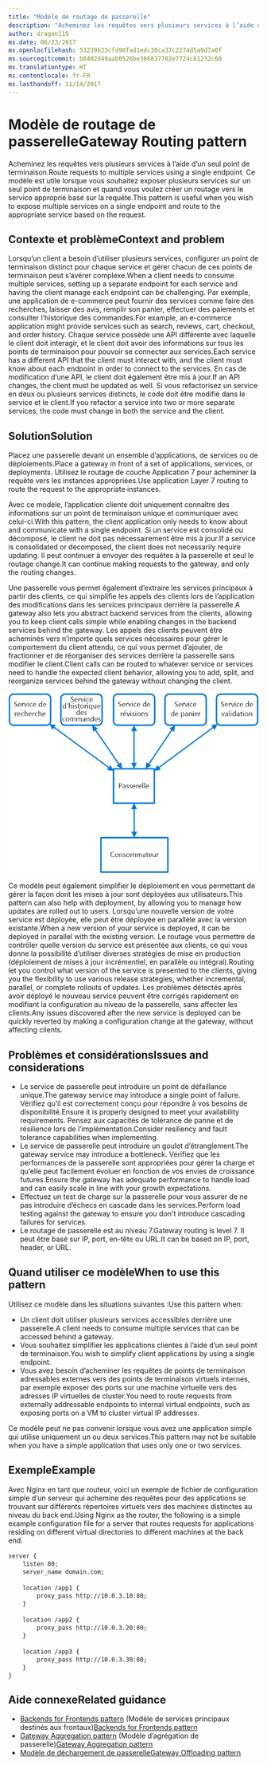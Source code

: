 ```yaml
---
title: "Modèle de routage de passerelle"
description: "Acheminez les requêtes vers plusieurs services à l’aide d’un seul point de terminaison."
author: dragon119
ms.date: 06/23/2017
ms.openlocfilehash: 53239b23cfd98fad1edc38ca37c2274d5a9d7a0f
ms.sourcegitcommit: b0482d49aab0526be386837702e7724c61232c60
ms.translationtype: HT
ms.contentlocale: fr-FR
ms.lasthandoff: 11/14/2017
---
```

# <a name="gateway-routing-pattern"></a><span data-ttu-id="60932-103">Modèle de routage de passerelle</span><span class="sxs-lookup"><span data-stu-id="60932-103">Gateway Routing pattern</span></span>

<span data-ttu-id="60932-104">Acheminez les requêtes vers plusieurs services à l’aide d’un seul point de terminaison.</span><span class="sxs-lookup"><span data-stu-id="60932-104">Route requests to multiple services using a single endpoint.</span></span> <span data-ttu-id="60932-105">Ce modèle est utile lorsque vous souhaitez exposer plusieurs services sur un seul point de terminaison et quand vous voulez créer un routage vers le service approprié basé sur la requête.</span><span class="sxs-lookup"><span data-stu-id="60932-105">This pattern is useful when you wish to expose multiple services on a single endpoint and route to the appropriate service based on the request.</span></span>

## <a name="context-and-problem"></a><span data-ttu-id="60932-106">Contexte et problème</span><span class="sxs-lookup"><span data-stu-id="60932-106">Context and problem</span></span>

<span data-ttu-id="60932-107">Lorsqu’un client a besoin d’utiliser plusieurs services, configurer un point de terminaison distinct pour chaque service et gérer chacun de ces points de terminaison peut s’avérer complexe.</span><span class="sxs-lookup"><span data-stu-id="60932-107">When a client needs to consume multiple services, setting up a separate endpoint for each service and having the client manage each endpoint can be challenging.</span></span> <span data-ttu-id="60932-108">Par exemple, une application de e-commerce peut fournir des services comme faire des recherches, laisser des avis, remplir son panier, effectuer des paiements et consulter l’historique des commandes.</span><span class="sxs-lookup"><span data-stu-id="60932-108">For example, an e-commerce application might provide services such as search, reviews, cart, checkout, and order history.</span></span> <span data-ttu-id="60932-109">Chaque service possède une API différente avec laquelle le client doit interagir, et le client doit avoir des informations sur tous les points de terminaison pour pouvoir se connecter aux services.</span><span class="sxs-lookup"><span data-stu-id="60932-109">Each service has a different API that the client must interact with, and the client must know about each endpoint in order to connect to the services.</span></span> <span data-ttu-id="60932-110">En cas de modification d’une API, le client doit également être mis à jour.</span><span class="sxs-lookup"><span data-stu-id="60932-110">If an API changes, the client must be updated as well.</span></span> <span data-ttu-id="60932-111">Si vous refactorisez un service en deux ou plusieurs services distincts, le code doit être modifié dans le service et le client.</span><span class="sxs-lookup"><span data-stu-id="60932-111">If you refactor a service into two or more separate services, the code must change in both the service and the client.</span></span>

## <a name="solution"></a><span data-ttu-id="60932-112">Solution</span><span class="sxs-lookup"><span data-stu-id="60932-112">Solution</span></span>

<span data-ttu-id="60932-113">Placez une passerelle devant un ensemble d’applications, de services ou de déploiements.</span><span class="sxs-lookup"><span data-stu-id="60932-113">Place a gateway in front of a set of applications, services, or deployments.</span></span> <span data-ttu-id="60932-114">Utilisez le routage de couche Application 7 pour acheminer la requête vers les instances appropriées.</span><span class="sxs-lookup"><span data-stu-id="60932-114">Use application Layer 7 routing to route the request to the appropriate instances.</span></span>

<span data-ttu-id="60932-115">Avec ce modèle, l’application cliente doit uniquement connaître des informations sur un point de terminaison unique et communiquer avec celui-ci.</span><span class="sxs-lookup"><span data-stu-id="60932-115">With this pattern, the client application only needs to know about and communicate with a single endpoint.</span></span> <span data-ttu-id="60932-116">Si un service est consolidé ou décomposé, le client ne doit pas nécessairement être mis à jour.</span><span class="sxs-lookup"><span data-stu-id="60932-116">If a service is consolidated or decomposed, the client does not necessarily require updating.</span></span> <span data-ttu-id="60932-117">Il peut continuer à envoyer des requêtes à la passerelle et seul le routage change.</span><span class="sxs-lookup"><span data-stu-id="60932-117">It can continue making requests to the gateway, and only the routing changes.</span></span>

<span data-ttu-id="60932-118">Une passerelle vous permet également d’extraire les services principaux à partir des clients, ce qui simplifie les appels des clients lors de l’application des modifications dans les services principaux derrière la passerelle.</span><span class="sxs-lookup"><span data-stu-id="60932-118">A gateway also lets you abstract backend services from the clients, allowing you to keep client calls simple while enabling changes in the backend services behind the gateway.</span></span> <span data-ttu-id="60932-119">Les appels des clients peuvent être acheminés vers n’importe quels services nécessaires pour gérer le comportement du client attendu, ce qui vous permet d’ajouter, de fractionner et de réorganiser des services derrière la passerelle sans modifier le client.</span><span class="sxs-lookup"><span data-stu-id="60932-119">Client calls can be routed to whatever service or services need to handle the expected client behavior, allowing you to add, split, and reorganize services behind the gateway without changing the client.</span></span>

![](./_images/gateway-routing.png)
 
<span data-ttu-id="60932-120">Ce modèle peut également simplifier le déploiement en vous permettant de gérer la façon dont les mises à jour sont déployées aux utilisateurs.</span><span class="sxs-lookup"><span data-stu-id="60932-120">This pattern can also help with deployment, by allowing you to manage how updates are rolled out to users.</span></span> <span data-ttu-id="60932-121">Lorsqu’une nouvelle version de votre service est déployée, elle peut être déployée en parallèle avec la version existante.</span><span class="sxs-lookup"><span data-stu-id="60932-121">When a new version of your service is deployed, it can be deployed in parallel with the existing version.</span></span> <span data-ttu-id="60932-122">Le routage vous permettre de contrôler quelle version du service est présentée aux clients, ce qui vous donne la possibilité d’utiliser diverses stratégies de mise en production (déploiement de mises à jour incrémentiel, en parallèle ou intégral).</span><span class="sxs-lookup"><span data-stu-id="60932-122">Routing let you control what version of the service is presented to the clients, giving you the flexibility to use various release strategies, whether incremental, parallel, or complete rollouts of updates.</span></span> <span data-ttu-id="60932-123">Les problèmes détectés après avoir déployé le nouveau service peuvent être corrigés rapidement en modifiant la configuration au niveau de la passerelle, sans affecter les clients.</span><span class="sxs-lookup"><span data-stu-id="60932-123">Any issues discovered after the new service is deployed can be quickly reverted by making a configuration change at the gateway, without affecting clients.</span></span>

## <a name="issues-and-considerations"></a><span data-ttu-id="60932-124">Problèmes et considérations</span><span class="sxs-lookup"><span data-stu-id="60932-124">Issues and considerations</span></span>

- <span data-ttu-id="60932-125">Le service de passerelle peut introduire un point de défaillance unique.</span><span class="sxs-lookup"><span data-stu-id="60932-125">The gateway service may introduce a single point of failure.</span></span> <span data-ttu-id="60932-126">Vérifiez qu’il est correctement conçu pour répondre à vos besoins de disponibilité.</span><span class="sxs-lookup"><span data-stu-id="60932-126">Ensure it is properly designed to meet your availability requirements.</span></span> <span data-ttu-id="60932-127">Pensez aux capacités de tolérance de panne et de résilience lors de l’implémentation.</span><span class="sxs-lookup"><span data-stu-id="60932-127">Consider resiliency and fault tolerance capabilities when implementing.</span></span>
- <span data-ttu-id="60932-128">Le service de passerelle peut introduire un goulot d’étranglement.</span><span class="sxs-lookup"><span data-stu-id="60932-128">The gateway service may introduce a bottleneck.</span></span> <span data-ttu-id="60932-129">Vérifiez que les performances de la passerelle sont appropriées pour gérer la charge et qu’elle peut facilement évoluer en fonction de vos envies de croissance futures.</span><span class="sxs-lookup"><span data-stu-id="60932-129">Ensure the gateway has adequate performance to handle load and can easily scale in line with your growth expectations.</span></span>
- <span data-ttu-id="60932-130">Effectuez un test de charge sur la passerelle pour vous assurer de ne pas introduire d’échecs en cascade dans les services.</span><span class="sxs-lookup"><span data-stu-id="60932-130">Perform load testing against the gateway to ensure you don't introduce cascading failures for services.</span></span>
- <span data-ttu-id="60932-131">Le routage de passerelle est au niveau 7.</span><span class="sxs-lookup"><span data-stu-id="60932-131">Gateway routing is level 7.</span></span> <span data-ttu-id="60932-132">Il peut être basé sur IP, port, en-tête ou URL.</span><span class="sxs-lookup"><span data-stu-id="60932-132">It can be based on IP, port, header, or URL.</span></span>

## <a name="when-to-use-this-pattern"></a><span data-ttu-id="60932-133">Quand utiliser ce modèle</span><span class="sxs-lookup"><span data-stu-id="60932-133">When to use this pattern</span></span>

<span data-ttu-id="60932-134">Utilisez ce modèle dans les situations suivantes :</span><span class="sxs-lookup"><span data-stu-id="60932-134">Use this pattern when:</span></span>

- <span data-ttu-id="60932-135">Un client doit utiliser plusieurs services accessibles derrière une passerelle.</span><span class="sxs-lookup"><span data-stu-id="60932-135">A client needs to consume multiple services that can be accessed behind a gateway.</span></span>
- <span data-ttu-id="60932-136">Vous souhaitez simplifier les applications clientes à l’aide d’un seul point de terminaison.</span><span class="sxs-lookup"><span data-stu-id="60932-136">You wish to simplify client applications by using a single endpoint.</span></span>
- <span data-ttu-id="60932-137">Vous avez besoin d’acheminer les requêtes de points de terminaison adressables externes vers des points de terminaison virtuels internes, par exemple exposer des ports sur une machine virtuelle vers des adresses IP virtuelles de cluster.</span><span class="sxs-lookup"><span data-stu-id="60932-137">You need to route requests from externally addressable endpoints to internal virtual endpoints, such as exposing ports on a VM to cluster virtual IP addresses.</span></span>

<span data-ttu-id="60932-138">Ce modèle peut ne pas convenir lorsque vous avez une application simple qui utilise uniquement un ou deux services.</span><span class="sxs-lookup"><span data-stu-id="60932-138">This pattern may not be suitable when you have a simple application that uses only one or two services.</span></span>

## <a name="example"></a><span data-ttu-id="60932-139">Exemple</span><span class="sxs-lookup"><span data-stu-id="60932-139">Example</span></span>

<span data-ttu-id="60932-140">Avec Nginx en tant que routeur, voici un exemple de fichier de configuration simple d’un serveur qui achemine des requêtes pour des applications se trouvant sur différents répertoires virtuels vers des machines distinctes au niveau du back end.</span><span class="sxs-lookup"><span data-stu-id="60932-140">Using Nginx as the router, the following is a simple example configuration file for a server that routes requests for applications residing on different virtual directories to different machines at the back end.</span></span>

```
server {
    listen 80;
    server_name domain.com;

    location /app1 {
        proxy_pass http://10.0.3.10:80;
    }

    location /app2 {
        proxy_pass http://10.0.3.20:80;
    }

    location /app3 {
        proxy_pass http://10.0.3.30:80;
    }
}
```

## <a name="related-guidance"></a><span data-ttu-id="60932-141">Aide connexe</span><span class="sxs-lookup"><span data-stu-id="60932-141">Related guidance</span></span>

- <span data-ttu-id="60932-142">[Backends for Frontends pattern](./backends-for-frontends.md) (Modèle de services principaux destinés aux frontaux)</span><span class="sxs-lookup"><span data-stu-id="60932-142">[Backends for Frontends pattern](./backends-for-frontends.md)</span></span>
- <span data-ttu-id="60932-143">[Gateway Aggregation pattern](./gateway-aggregation.md) (Modèle d’agrégation de passerelle)</span><span class="sxs-lookup"><span data-stu-id="60932-143">[Gateway Aggregation pattern](./gateway-aggregation.md)</span></span>
- [<span data-ttu-id="60932-144">Modèle de déchargement de passerelle</span><span class="sxs-lookup"><span data-stu-id="60932-144">Gateway Offloading pattern</span></span>](./gateway-offloading.md)



